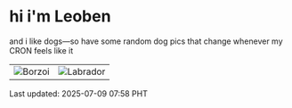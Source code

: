 # hi i'm Leoben

and i like dogs—so have some random dog pics that change whenever my CRON feels like it

|  |  |
|--------|----------|
| ![Borzoi](https://random-dog-vercel.vercel.app/api/random-borzoi?v=1752019123) | ![Labrador](https://random-dog-vercel.vercel.app/api/random-labrador?v=1752019123) |

Last updated: 2025-07-09 07:58 PHT
